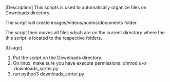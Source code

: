 [Description]
This scripts is used to automatically organize files on Downloads directory.

The script will create images/videos/audios/documents folder.

The script then moves all files which are on the current directory where the this script is located to the respective folders.

[Usage]
1. Put the script on the Downloads directory.
2. On linux, make sure you have execute permissions:
    chmod u+x .downloads_sorter.py
3. run python3 downloads_sorter.py 